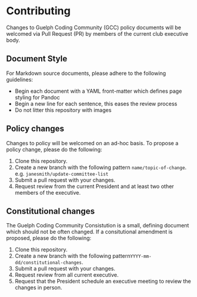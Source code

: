 # Contributing

Changes to Guelph Coding Community (GCC) policy documents will be welcomed via Pull Request (PR) by members of the current club executive body.

## Document Style

For Markdown source documents, please adhere to the following guidelines:

 - Begin each document with a YAML front-matter which defines page styling for Pandoc
 - Begin a new line for each sentence, this eases the review process
 - Do not litter this repository with images

## Policy changes

Changes to policy will be welcomed on an ad-hoc basis. To propose a policy change, please do the following:

 1. Clone this repository.
 2. Create a new branch with the following pattern `name/topic-of-change`.
    e.g. `janesmith/update-committee-list`
 3. Submit a pull request with your changes.
 4. Request review from the current President and at least two other members of the executive.

## Constitutional changes

The Guelph Coding Community Consistution is a small, defining document which should not be often changed.
If a consitutional amendment is proposed, please do the following:

 1. Clone this repository.
 2. Create a new branch with the following pattern`YYYY-mm-dd/constitutional-changes`.
 3. Submit a pull request with your changes.
 4. Request review from all current executive.
 5. Request that the President schedule an executive meeting to review the changes in person.
